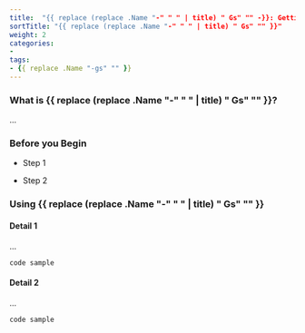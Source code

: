 ```yaml
---
title:  "{{ replace (replace .Name "-" " " | title) " Gs" "" -}}: Getting Started"
sortTitle: "{{ replace (replace .Name "-" " " | title) " Gs" "" }}"
weight: 2
categories:
- 
tags:
- {{ replace .Name "-gs" "" }}
---
```


### What is {{ replace (replace .Name "-" " " | title) " Gs" "" }}?

...

### Before you Begin

- Step 1

- Step 2

### Using {{ replace (replace .Name "-" " " | title) " Gs" "" }}

#### Detail 1

...

```
code sample
```

#### Detail 2

...

```
code sample
```
